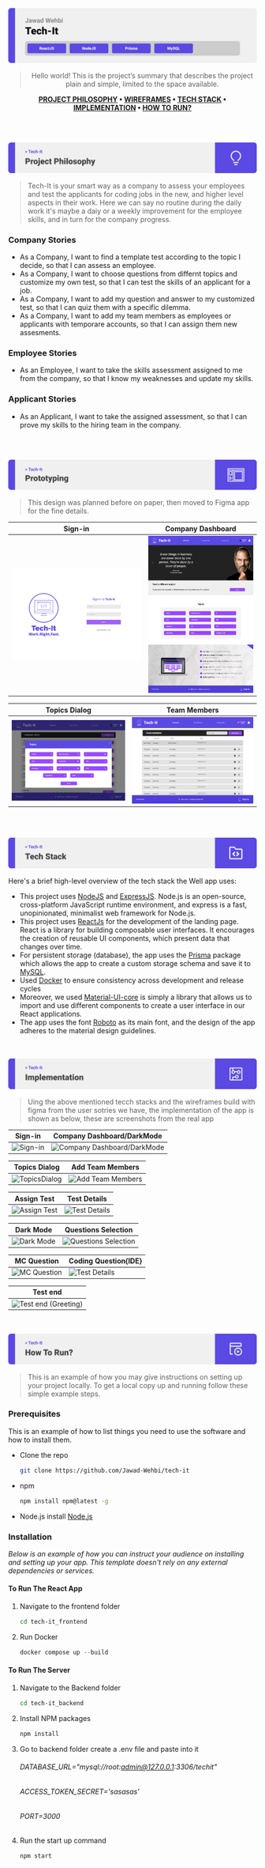 <img src="./readme/title1.svg"/>

<div align="center">

> Hello world! This is the project’s summary that describes the project plain and simple, limited to the space available. 

**[PROJECT PHILOSOPHY](https://github.com/julescript/well_app#-project-philosophy) • [WIREFRAMES](https://github.com/julescript/well_app#-wireframes) • [TECH STACK](https://github.com/julescript/well_app#-tech-stack) • [IMPLEMENTATION](https://github.com/julescript/well_app#-impplementation) • [HOW TO RUN?](https://github.com/julescript/well_app#-how-to-run)**

</div>

<br><br>


<img src="./readme/title2.svg"/>

> Tech-It is your smart way as a company to assess your employees and test the applicants for coding jobs in the new, and higher level aspects in their work. Here we can say no routine during the daily work it's maybe a daiy or a weekly improvement for the employee skills, and in turn for the company progress. 
> 

### Company Stories

- As a Company, I want to find a template test according to the topic I decide, so that I can assess an employee.
- As a Company, I want to choose questions from differnt topics and customize my own test, so that I can test the skills of an applicant for a job.
- As a Company, I want to add my question and answer to my customized test, so that I can quiz them with a specific dilemma.
- As a Company, I want to add my team members as employees or applicants with temporare accounts, so that I can assign them new assesments.

### Employee Stories

- As an Employee, I want to take the skills assessment assigned to me from the company, so that I know my weaknesses and update my skills.

### Applicant Stories

- As an Applicant, I want to take the assigned assessment, so that I can prove my skills to the hiring team in the company.

<br><br>

<img src="./readme/title3.svg"/>

> This design was planned before on paper, then moved to Figma app for the fine details.
 
| Sign-in  | Company Dashboard  |
| -----------------| -----|
| ![Sign-in](https://github.com/Jawad-Wehbi/tech-it/blob/ReadMe/readme/Sign-in.jpg) | ![Company Dashboard](https://github.com/Jawad-Wehbi/tech-it/blob/ReadMe/readme/Company%20Dashboard.png) |

| Topics Dialog  | Team Members  |
| -----------------| -----|
| ![Topics Dialog](https://github.com/Jawad-Wehbi/tech-it/blob/ReadMe/readme/Company%20Tests%20Page.png) | ![Team Members](https://github.com/Jawad-Wehbi/tech-it/blob/ReadMe/readme/Team%20Members.jpg) |


<br><br>

<img src="./readme/title4.svg"/>

Here's a brief high-level overview of the tech stack the Well app uses:

- This project uses [NodeJS](https://nodejs.org/en/) and [ExpressJS](https://expressjs.com/). Node.js is an open-source, cross-platform JavaScript runtime environment, and express is a fast, unopinionated, minimalist web framework for Node.js.
- This project uses [ReactJs](https://reactjs.org/) for the development of the landing page. React is a library for building composable user interfaces. It encourages the creation of reusable UI components, which present data that changes over time.
- For persistent storage (database), the app uses the [Prisma](https://www.prisma.io/) package which allows the app to create a custom storage schema and save it to [MySQL](https://www.mysql.com/).
- Used [Docker](https://docs.docker.com/get-started/overview/) to ensure consistency across development and release cycles
- Moreover, we used [Material-UI-core](https://www.npmjs.com/package/@material-ui/core) is simply a library that allows us to import and use different components to create a user interface in our React applications.
- The app uses the font [Roboto](https://fonts.google.com/specimen/Roboto) as its main font, and the design of the app adheres to the material design guidelines.


<br><br>
<img src="./readme/title5.svg"/>

> Uing the above mentioned tecch stacks and the wireframes build with figma from the user sotries we have, the implementation of the app is shown as below, these are screenshots from the real app

| Sign-in  | Company Dashboard/DarkMode  |
| ----------| ---------|
| ![Sign-in](https://github.com/Jawad-Wehbi/tech-it/blob/ReadMe/readme/Sign_in.gif) | ![Company Dashboard/DarkMode](https://github.com/Jawad-Wehbi/tech-it/blob/ReadMe/readme/Dashboard_dark-mode.gif) |

| Topics Dialog  | Add Team Members  |
| ----------| ---------|
| ![TopicsDialog](https://github.com/Jawad-Wehbi/tech-it/blob/ReadMe/readme/TopicsDialog.gif) | ![Add Team Members](https://github.com/Jawad-Wehbi/tech-it/blob/ReadMe/readme/AddMember.gif) |

| Assign Test  | Test Details  |
| ----------| ---------|
| ![Assign Test](https://github.com/Jawad-Wehbi/tech-it/blob/ReadMe/readme/Assign_Test.gif) | ![Test Details](https://github.com/Jawad-Wehbi/tech-it/blob/ReadMe/readme/TestDetails.gif) |

| Dark Mode  | Questions Selection  |
| ----------| ---------|
| ![Dark Mode](https://github.com/Jawad-Wehbi/tech-it/blob/ReadMe/readme/Dark_Mode.gif) | ![Questions Selection](https://github.com/Jawad-Wehbi/tech-it/blob/ReadMe/readme/Questions_selection.gif) |

| MC Question  | Coding Question{IDE}  |
| ----------| ---------|
| ![MC Question](https://github.com/Jawad-Wehbi/tech-it/blob/ReadMe/readme/Test_MCQ.gif) | ![Test Details](https://github.com/Jawad-Wehbi/tech-it/blob/ReadMe/readme/Coding_Question_IDE.gif) |

| Test end  |
| -----------------|
| ![Test end (Greeting)](https://github.com/Jawad-Wehbi/tech-it/blob/ReadMe/readme/Test_end.gif) |


<br><br>
<img src="./readme/title6.svg"/>


> This is an example of how you may give instructions on setting up your project locally.
To get a local copy up and running follow these simple example steps.

### Prerequisites

This is an example of how to list things you need to use the software and how to install them.

* Clone the repo
  ```sh
  git clone https://github.com/Jawad-Wehbi/tech-it
  ```
* npm
  ```sh
  npm install npm@latest -g
  ```
* Node.js install [Node.js](https://nodejs.org/en/)

### Installation

_Below is an example of how you can instruct your audience on installing and setting up your app. This template doesn't rely on any external dependencies or services._

#### To Run The React App

1. Navigate to the frontend folder
   ```sh
   cd tech-it_frontend
   ```
2. Run Docker 
   ```js
   docker compose up --build
   ```

#### To Run The Server

1. Navigate to the Backend folder
   ```sh
   cd tech-it_backend
   ```
2. Install NPM packages 
   ```js
   npm install
   ```
3. Go to backend folder create a .env file and paste into it
   ###### DATABASE_URL="mysql://root:admin@127.0.0.1:3306/techit"
   ###### ACCESS_TOKEN_SECRET='sasasas'
   ###### PORT=3000
4. Run the start up command
   ```js
   npm start
   ```

